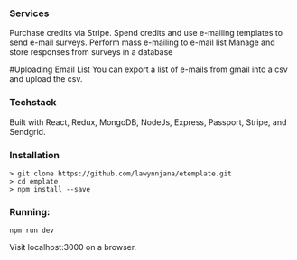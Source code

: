 ### Services
Purchase credits via Stripe.
Spend credits and use e-mailing templates to send e-mail surveys.
Perform mass e-mailing to e-mail list
Manage and store responses from surveys in a database

#Uploading Email List
You can export a list of e-mails from gmail into a csv and upload the csv.

### Techstack
Built with React, Redux, MongoDB, NodeJs, Express, Passport, Stripe, and Sendgrid.


### Installation

```
> git clone https://github.com/lawynnjana/etemplate.git
> cd emplate
> npm install --save
```

### Running:
```
npm run dev
```
Visit localhost:3000 on a browser.

